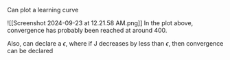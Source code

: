 Can plot a learning curve

![[Screenshot 2024-09-23 at 12.21.58 AM.png]]
In the plot above, convergence has probably been reached at around 400.

Also, can declare a $\epsilon$, where if J decreases by less than $\epsilon$, then convergence can be declared

